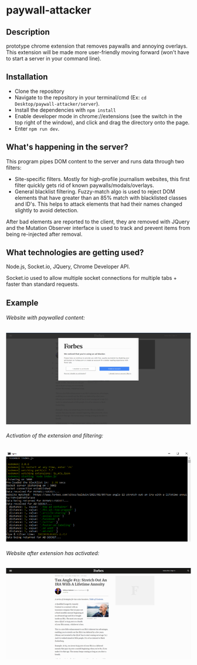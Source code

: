 # paywall-attacker

## Description
prototype chrome extension that removes paywalls and annoying overlays. This extension will be made more user-friendly moving forward (won't have to start a server in your command line).

## Installation
- Clone the repository
- Navigate to the repository in your terminal/cmd (Ex: `cd Desktop/paywall-attacker/server`).
- Install the dependencies with `npm install`
- Enable developer mode in chrome://extensions (see the switch in the top right of the window), and click and drag the directory onto the page.
- Enter `npm run dev`.

## What's happening in the server?
This program pipes DOM content to the server and runs data through two filters:
- Site-specific filters. Mostly for high-profile journalism websites, this first filter quickly gets rid of known paywalls/modals/overlays.
- General blacklist filtering. Fuzzy-match algo is used to reject DOM elements that have greater than an 85% match with blacklisted classes and ID's. This helps to attack elements that had their names changed slightly to avoid detection.

After bad elements are reported to the client, they are removed with JQuery and the Mutation Observer interface is used to track and prevent items from being re-injected after removal.

## What technologies are getting used?
Node.js, Socket.io, JQuery, Chrome Developer API.

Socket.io used to allow multiple socket connections for multiple tabs + faster than standard requests.

## Example

###### Website with paywalled content:
![Alt text](https://github.com/gregtuc/paywall-attacker/blob/main/images/example-image-2.png?raw=true "ImageOne")

###### Activation of the extension and filtering:
![Alt text](https://github.com/gregtuc/paywall-attacker/blob/main/images/example-image-3.PNG?raw=true "ImageTwo")

###### Website after extension has activated:
![Alt text](https://github.com/gregtuc/paywall-attacker/blob/main/images/example-image-4.PNG?raw=true "ImageThree")
